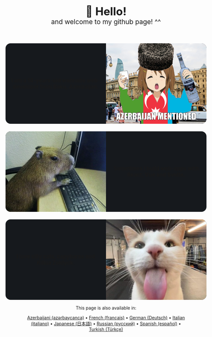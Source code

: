 <header style="text-align: center">
    <b style="font-size: 2.5em">👋 Hello!</b><br />
    <span style="font-size: 1.5em">and welcome to my github page! ^^</span>
</header>

<main style="display: flex; flex-wrap: wrap; justify-content: center; gap: 24px; margin: 1em; font-size: 1.2em; text-align: center">
    <article style="display: flex; background: #16191d; min-width: 640px; width: 640px; height: 256px; max-height: 256px; border-radius: 16px">
        <span style="display: flex; justify-content: center; align-items: center; padding: 16px; width: 50%; font-weight: bold; box-sizing: border-box; -webkit-box-sizing: border-box; -moz-box-sizing: border-box">I am a 14-years-old wannabe web-developer from Baku, Azerbaijan.</span>
        <img src="./img/azerbaijan.png" style="width: 50%; object-fit: cover; border-radius: 0 16px 16px 0" />
    </article>
    <article style="display: flex; background: #16191d; min-width: 640px; width: 640px; height: 256px; max-height: 256px; border-radius: 16px">
        <img src="./img/capybara.webp" style="width: 50%; object-fit: cover; border-radius: 16px 0 0 16px" />
        <span style="display: flex; justify-content: center; align-items: center; padding: 16px; width: 50%; font-weight: bold; box-sizing: border-box; -webkit-box-sizing: border-box; -moz-box-sizing: border-box">Sometimes I build web-apps with React, Vue and Svelte.</span>
    </article>
    <article style="display: flex; background: #16191d; min-width: 640px; width: 640px; height: 256px; max-height: 256px; border-radius: 16px">
        <span style="display: flex; justify-content: center; align-items: center; padding: 16px; width: 50%; font-weight: bold; box-sizing: border-box; -webkit-box-sizing: border-box; -moz-box-sizing: border-box">I love silly cats, capybaras and Killua Zoldyck.</span>
        <img src="./img/sillycat.jpeg" style="width: 50%; object-fit: cover; border-radius: 0 16px 16px 0" />
    </article>
</main>

<footer style="text-align: center">
    <span>This page is also available in:</span><br />

[Azerbaijani (azərbaycanca)](./README-az.md) • [French (français)](./README-fr.md) • [German (Deutsch)](./README-de.md) • [Italian (italiano)](./README-it.md) • [Japanese (日本語)](./README-ja.md) • [Russian (русский)](./README-ru.md) • [Spanish (español)](./README-es.md) • [Turkish (Türkçe)](./README-tr.md)
<footer>